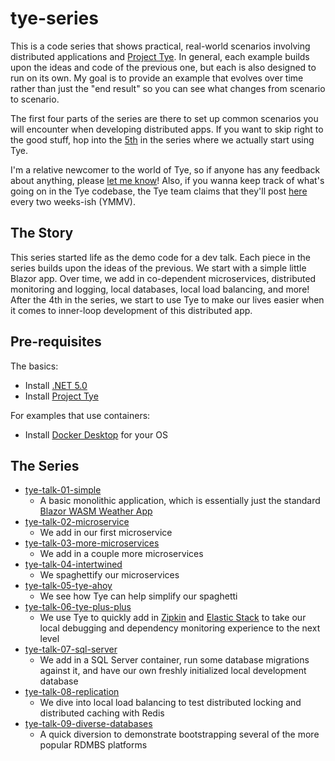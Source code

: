 # tye-series
This is a code series that shows practical, real-world scenarios involving distributed applications and [Project Tye](https://github.com/dotnet/tye).  In general, each example builds upon the ideas and code of the previous one, but each is also designed to run on its own.  My goal is to provide an example that evolves over time rather than just the "end result" so you can see what changes from scenario to scenario.

The first four parts of the series are there to set up common scenarios you will encounter when developing distributed apps.  If you want to skip right to the good stuff, hop into the [5th](tye-talk-05-tye-ahoy) in the series where we actually start using Tye.

I'm a relative newcomer to the world of Tye, so if anyone has any feedback about anything, please [let me know](../../issues)!  Also, if you wanna keep track of what's going on in the Tye codebase, the Tye team claims that they'll post [here](https://github.com/dotnet/tye/issues/251) every two weeks-ish (YMMV).

## The Story
This series started life as the demo code for a dev talk.  Each piece in the series builds upon the ideas of the previous.  We start with a simple little Blazor app.  Over time, we add in co-dependent microservices, distributed monitoring and logging, local databases, local load balancing, and more!  After the 4th in the series, we start to use Tye to make our lives easier when it comes to inner-loop development of this distributed app.

## Pre-requisites 
The basics:
* Install [.NET 5.0](https://dotnet.microsoft.com/download/dotnet/5.0)
* Install [Project Tye](https://github.com/dotnet/tye)

For examples that use containers:
* Install [Docker Desktop](https://www.docker.com/products/docker-desktop) for your OS

## The Series
* [tye-talk-01-simple](tye-talk-01-simple)
  * A basic monolithic application, which is essentially just the standard [Blazor WASM Weather App](https://dotnet.microsoft.com/learn/aspnet/blazor-tutorial/intro)
* [tye-talk-02-microservice](tye-talk-02-microservice)
  * We add in our first microservice
* [tye-talk-03-more-microservices](tye-talk-03-more-microservices)
  * We add in a couple more microservices
* [tye-talk-04-intertwined](tye-talk-04-intertwined)
  * We spaghettify our microservices
* [tye-talk-05-tye-ahoy](tye-talk-05-tye-ahoy)
  * We see how Tye can help simplify our spaghetti
* [tye-talk-06-tye-plus-plus](tye-talk-06-tye-plus-plus)
  * We use Tye to quickly add in [Zipkin](https://zipkin.io/) and [Elastic Stack](https://www.elastic.co/elastic-stack) to take our local debugging and dependency monitoring experience to the next level
* [tye-talk-07-sql-server](tye-talk-07-sql-server)
  * We add in a SQL Server container, run some database migrations against it, and have our own freshly initialized local development database
* [tye-talk-08-replication](tye-talk-08-replication)
  * We dive into local load balancing to test distributed locking and distributed caching with Redis
* [tye-talk-09-diverse-databases](tye-talk-09-diverse-databases)
  * A quick diversion to demonstrate bootstrapping several of the more popular RDMBS platforms
